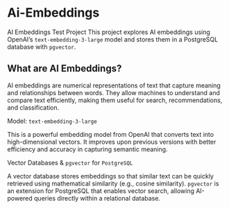 # Ai-Embeddings
AI Embeddings Test Project
This project explores AI embeddings using OpenAI’s ```text-embedding-3-large``` model and stores them in a PostgreSQL database with ```pgvector```.

<h2>What are AI Embeddings?</h2>

AI embeddings are numerical representations of text that capture meaning and relationships between words. They allow machines to understand and compare text efficiently, making them useful for search, recommendations, and classification.

Model: ```text-embedding-3-large```

This is a powerful embedding model from OpenAI that converts text into high-dimensional vectors. It improves upon previous versions with better efficiency and accuracy in capturing semantic meaning.

Vector Databases & ```pgvector``` for ```PostgreSQL```

A vector database stores embeddings so that similar text can be quickly retrieved using mathematical similarity (e.g., cosine similarity). ```pgvector``` is an extension for PostgreSQL that enables vector search, allowing AI-powered queries directly within a relational database.
